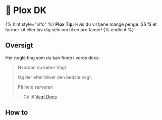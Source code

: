 # 👋 Plox DK

{% hint style="info" %}
**Plox Tip:** Hvis du vil tjene mange penge. Så få et farmer kit eller lav dig selv om til en pro famer!
{% endhint %}

## Oversigt

Her nogle ting som du kan finde i vores docs:

> Hvordan du køber Vagt.
>
> Og der efter bliver den bedste vagt.
>
> På hele serveren
>
> — Gå til [Vagt Docs](https://support.loom.com/hc/en-us/articles/360002158057-What-is-Loom-)

## How to
